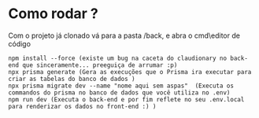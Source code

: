 # Como rodar ? <br >

Com o projeto já clonado vá para a pasta /back, e abra o cmd\editor de código <br> 

```
npm install --force (existe um bug na caceta do claudionary no back-end que sinceramente... preeguiça de arrumar :p) 
npx prisma generate (Gera as execuções que o Prisma ira executar para criar as tabelas do banco de dados ) 
npx prisma migrate dev --name "nome aqui sem aspas"  (Executa os commandos do prisma no banco de dados que você utiliza no .env)
npm run dev (Executa o back-end e por fim reflete no seu .env.local para renderizar os dados no front-end :) )

```
